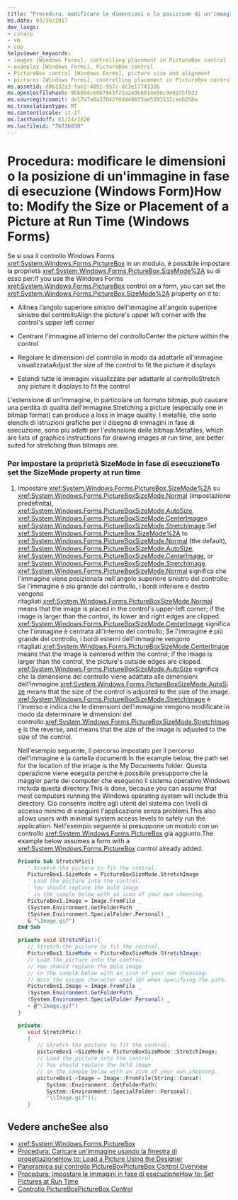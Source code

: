 ```yaml
---
title: "Procedura: modificare le dimensioni o la posizione di un'immagine in fase di esecuzione"
ms.date: 03/30/2017
dev_langs:
- csharp
- vb
- cpp
helpviewer_keywords:
- images [Windows Forms], controlling placement in PictureBox control [Windows Forms]
- examples [Windows Forms], PictureBox control
- PictureBox control [Windows Forms], picture size and alignment
- pictures [Windows Forms], controlling placement in PictureBox control [Windows Forms]
ms.assetid: d0b332a3-fae2-4891-957c-dc3e17743326
ms.openlocfilehash: 9bb094ce0b7945f23a2e9b8614e56c9492d5f832
ms.sourcegitcommit: de17a7a0a37042f0d4406f5ae5393531caeb25ba
ms.translationtype: MT
ms.contentlocale: it-IT
ms.lasthandoff: 01/24/2020
ms.locfileid: "76736030"
---
```

# <a name="how-to-modify-the-size-or-placement-of-a-picture-at-run-time-windows-forms"></a><span data-ttu-id="e6142-102">Procedura: modificare le dimensioni o la posizione di un'immagine in fase di esecuzione (Windows Form)</span><span class="sxs-lookup"><span data-stu-id="e6142-102">How to: Modify the Size or Placement of a Picture at Run Time (Windows Forms)</span></span>
<span data-ttu-id="e6142-103">Se si usa il controllo Windows Forms <xref:System.Windows.Forms.PictureBox> in un modulo, è possibile impostare la proprietà <xref:System.Windows.Forms.PictureBox.SizeMode%2A> su di esso per:</span><span class="sxs-lookup"><span data-stu-id="e6142-103">If you use the Windows Forms <xref:System.Windows.Forms.PictureBox> control on a form, you can set the <xref:System.Windows.Forms.PictureBox.SizeMode%2A> property on it to:</span></span>  
  
- <span data-ttu-id="e6142-104">Allinea l'angolo superiore sinistro dell'immagine all'angolo superiore sinistro del controllo</span><span class="sxs-lookup"><span data-stu-id="e6142-104">Align the picture's upper left corner with the control's upper left corner</span></span>  
  
- <span data-ttu-id="e6142-105">Centrare l'immagine all'interno del controllo</span><span class="sxs-lookup"><span data-stu-id="e6142-105">Center the picture within the control</span></span>  
  
- <span data-ttu-id="e6142-106">Regolare le dimensioni del controllo in modo da adattarle all'immagine visualizzata</span><span class="sxs-lookup"><span data-stu-id="e6142-106">Adjust the size of the control to fit the picture it displays</span></span>  
  
- <span data-ttu-id="e6142-107">Estendi tutte le immagini visualizzate per adattarle al controllo</span><span class="sxs-lookup"><span data-stu-id="e6142-107">Stretch any picture it displays to fit the control</span></span>  
  
 <span data-ttu-id="e6142-108">L'estensione di un'immagine, in particolare un formato bitmap, può causare una perdita di qualità dell'immagine.</span><span class="sxs-lookup"><span data-stu-id="e6142-108">Stretching a picture (especially one in bitmap format) can produce a loss in image quality.</span></span> <span data-ttu-id="e6142-109">I metafile, che sono elenchi di istruzioni grafiche per il disegno di immagini in fase di esecuzione, sono più adatti per l'estensione delle bitmap.</span><span class="sxs-lookup"><span data-stu-id="e6142-109">Metafiles, which are lists of graphics instructions for drawing images at run time, are better suited for stretching than bitmaps are.</span></span>  
  
### <a name="to-set-the-sizemode-property-at-run-time"></a><span data-ttu-id="e6142-110">Per impostare la proprietà SizeMode in fase di esecuzione</span><span class="sxs-lookup"><span data-stu-id="e6142-110">To set the SizeMode property at run time</span></span>  
  
1. <span data-ttu-id="e6142-111">Impostare <xref:System.Windows.Forms.PictureBox.SizeMode%2A> su <xref:System.Windows.Forms.PictureBoxSizeMode.Normal> (impostazione predefinita), <xref:System.Windows.Forms.PictureBoxSizeMode.AutoSize>, <xref:System.Windows.Forms.PictureBoxSizeMode.CenterImage>o <xref:System.Windows.Forms.PictureBoxSizeMode.StretchImage>.</span><span class="sxs-lookup"><span data-stu-id="e6142-111">Set <xref:System.Windows.Forms.PictureBox.SizeMode%2A> to <xref:System.Windows.Forms.PictureBoxSizeMode.Normal> (the default), <xref:System.Windows.Forms.PictureBoxSizeMode.AutoSize>, <xref:System.Windows.Forms.PictureBoxSizeMode.CenterImage>, or <xref:System.Windows.Forms.PictureBoxSizeMode.StretchImage>.</span></span> <span data-ttu-id="e6142-112"><xref:System.Windows.Forms.PictureBoxSizeMode.Normal> significa che l'immagine viene posizionata nell'angolo superiore sinistro del controllo; Se l'immagine è più grande del controllo, i bordi inferiore e destro vengono ritagliati.</span><span class="sxs-lookup"><span data-stu-id="e6142-112"><xref:System.Windows.Forms.PictureBoxSizeMode.Normal> means that the image is placed in the control's upper-left corner; if the image is larger than the control, its lower and right edges are clipped.</span></span> <span data-ttu-id="e6142-113"><xref:System.Windows.Forms.PictureBoxSizeMode.CenterImage> significa che l'immagine è centrata all'interno del controllo; Se l'immagine è più grande del controllo, i bordi esterni dell'immagine vengono ritagliati.</span><span class="sxs-lookup"><span data-stu-id="e6142-113"><xref:System.Windows.Forms.PictureBoxSizeMode.CenterImage> means that the image is centered within the control; if the image is larger than the control, the picture's outside edges are clipped.</span></span> <span data-ttu-id="e6142-114"><xref:System.Windows.Forms.PictureBoxSizeMode.AutoSize> significa che la dimensione del controllo viene adattata alle dimensioni dell'immagine.</span><span class="sxs-lookup"><span data-stu-id="e6142-114"><xref:System.Windows.Forms.PictureBoxSizeMode.AutoSize> means that the size of the control is adjusted to the size of the image.</span></span> <span data-ttu-id="e6142-115"><xref:System.Windows.Forms.PictureBoxSizeMode.StretchImage> è l'inverso e indica che le dimensioni dell'immagine vengono modificate in modo da determinare le dimensioni del controllo.</span><span class="sxs-lookup"><span data-stu-id="e6142-115"><xref:System.Windows.Forms.PictureBoxSizeMode.StretchImage> is the reverse, and means that the size of the image is adjusted to the size of the control.</span></span>  
  
     <span data-ttu-id="e6142-116">Nell'esempio seguente, il percorso impostato per il percorso dell'immagine è la cartella documenti.</span><span class="sxs-lookup"><span data-stu-id="e6142-116">In the example below, the path set for the location of the image is the My Documents folder.</span></span> <span data-ttu-id="e6142-117">Questa operazione viene eseguita perché è possibile presupporre che la maggior parte dei computer che eseguono il sistema operativo Windows includa questa directory.</span><span class="sxs-lookup"><span data-stu-id="e6142-117">This is done, because you can assume that most computers running the Windows operating system will include this directory.</span></span> <span data-ttu-id="e6142-118">Ciò consente inoltre agli utenti del sistema con livelli di accesso minimo di eseguire l'applicazione senza problemi.</span><span class="sxs-lookup"><span data-stu-id="e6142-118">This also allows users with minimal system access levels to safely run the application.</span></span> <span data-ttu-id="e6142-119">Nell'esempio seguente si presuppone un modulo con un controllo <xref:System.Windows.Forms.PictureBox> già aggiunto.</span><span class="sxs-lookup"><span data-stu-id="e6142-119">The example below assumes a form with a <xref:System.Windows.Forms.PictureBox> control already added.</span></span>  
  
    ```vb  
    Private Sub StretchPic()  
       ' Stretch the picture to fit the control.  
       PictureBox1.SizeMode = PictureBoxSizeMode.StretchImage  
       ' Load the picture into the control.  
       ' You should replace the bold image   
       ' in the sample below with an icon of your own choosing.  
       PictureBox1.Image = Image.FromFile _  
       (System.Environment.GetFolderPath _  
       (System.Environment.SpecialFolder.Personal) _  
       & "\Image.gif")  
    End Sub  
    ```  
  
    ```csharp  
    private void StretchPic(){  
       // Stretch the picture to fit the control.  
       PictureBox1.SizeMode = PictureBoxSizeMode.StretchImage;  
       // Load the picture into the control.  
       // You should replace the bold image   
       // in the sample below with an icon of your own choosing.  
       // Note the escape character used (@) when specifying the path.  
       PictureBox1.Image = Image.FromFile _  
       (System.Environment.GetFolderPath _  
       (System.Environment.SpecialFolder.Personal) _  
       + @"\Image.gif")  
    }  
    ```  
  
    ```cpp  
    private:  
       void StretchPic()  
       {  
          // Stretch the picture to fit the control.  
          pictureBox1->SizeMode = PictureBoxSizeMode::StretchImage;  
          // Load the picture into the control.  
          // You should replace the bold image   
          // in the sample below with an icon of your own choosing.  
          pictureBox1->Image = Image::FromFile(String::Concat(  
             System::Environment::GetFolderPath(  
             System::Environment::SpecialFolder::Personal),  
             "\\Image.gif"));  
       }  
    ```  
  
## <a name="see-also"></a><span data-ttu-id="e6142-120">Vedere anche</span><span class="sxs-lookup"><span data-stu-id="e6142-120">See also</span></span>

- <xref:System.Windows.Forms.PictureBox>
- [<span data-ttu-id="e6142-121">Procedura: Caricare un'immagine usando la finestra di progettazione</span><span class="sxs-lookup"><span data-stu-id="e6142-121">How to: Load a Picture Using the Designer</span></span>](how-to-load-a-picture-using-the-designer-windows-forms.md)
- [<span data-ttu-id="e6142-122">Panoramica sul controllo PictureBox</span><span class="sxs-lookup"><span data-stu-id="e6142-122">PictureBox Control Overview</span></span>](picturebox-control-overview-windows-forms.md)
- [<span data-ttu-id="e6142-123">Procedura: Impostare le immagini in fase di esecuzione</span><span class="sxs-lookup"><span data-stu-id="e6142-123">How to: Set Pictures at Run Time</span></span>](how-to-set-pictures-at-run-time-windows-forms.md)
- [<span data-ttu-id="e6142-124">Controllo PictureBox</span><span class="sxs-lookup"><span data-stu-id="e6142-124">PictureBox Control</span></span>](picturebox-control-windows-forms.md)
